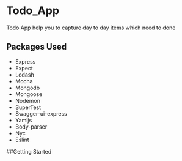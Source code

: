 # Todo_App
Todo App help you to capture day to day items which need to done

## Packages Used
- Express
- Expect
- Lodash
- Mocha
- Mongodb
- Mongoose
- Nodemon
- SuperTest
- Swagger-ui-express
- Yamljs
- Body-parser
- Nyc
- Eslint

##Getting Started

